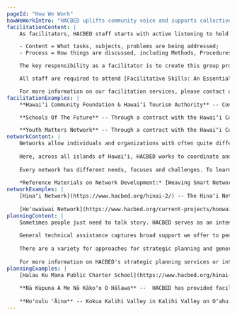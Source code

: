 ```yaml
---
pageId: "How We Work"
howWeWorkIntro: "HACBED uplifts community voice and supports collective action towards community-based economic development as a facilitator, catalyst, community builder and broker as asked by the communities we serve. Our approach  is founded on the belief that people \"know\" and \"can\" and is conducted through informed and skilled listening that strengthens community voice and promotes collective action. Please click the images below to learn more about how we do our work."
facilitationContent: |
    As facilitators, HACBED staff starts with active listening to hold safe spaces for meaningful conversations. The process of facilitation is a way of providing leadership without taking the reigns, and contributing structure and process to interactions so groups are able to function effectively and make high-quality decisions. A facilitative leader focuses on both content and process.

    - Content = What tasks, subjects, problems are being addressed;
    - Process = How things are discussed, including Methods, Procedures, Format, Tools, Style of interaction, Group norms, Group dynamics and Group climate

    The key responsibility as a facilitator is to create this group process and an environment in which it can flourish, and so help the group reach a successful decision, solution or conclusion. To facilitate effectively, HACBED staff operate objectively with a neutral stance as to solely focus on the group process. We work from a set of core values consistent with the concepts of empowerment, commitment, collaboration, learning and partnership.

    All staff are required to attend [Facilitative Skills: An Essential Foundation for Collaborative Leadership](https://www.pacificcollaboration.com/), a two day facilitator training session by Donna Ching, Ph.D.

    For more information on our facilitation services, please contact us.
facilitationExamples: |
    **Hawaiʻi Community Foundation & Hawaiʻi Tourism Authority** -- Conducted a strategic dialogue process with the advisory groups that make up HTA's Natural Resources & Kukulu Ola: Living Hawaiian Culture Programs to inform the new partnership in which HCF will administer the two grantmaking programs for HTA.

    **Schools Of The Future** -- Through a contract with the Hawaiʻi Community Foundation and in partnership with the Hawaiʻi Association of Independent Schools, HACBED provided facilitation and technical support for learning circles being formed in and between the 20 schools chosen to be part of HCF's Schools Of The Future

    **Youth Matters Network** -- Through a contract with the Hawaiʻi Community Foundation, provided facilitation and technical support to establish and conduct learning circles for 18 nonprofit youth serving organizations in the YMN.
networkContent: |
    Networks allow individuals and organizations with often quite different perspectives, strengths and experiences to work together to achieve a common goal. Effective networks have the potential to make immense impact on systemic change at any level -- from a community or grassroots level to a global scale.
    
    Here, across all islands of Hawaiʻi, HACBED works to coordinate and develop quality networks that are based on intention, accountability, and trust. As a network facilitator, HACBED designs and facilitates gatherings to help partners uplift their interests, identify challenges, and structure network activities that connect people strategically where there is mutual benefit. HACBED also catalyzes ideas into collective action through coordination and coaching. Should the network run into structural issues for itself or its communities, HACBED takes on the role of advocate to bridge disconnects between grassroots action and institutional policy.
    
    Every network has different needs, focuses and challenges. To learn more about HACBED's role as a network weaver, please contact us.
    
    *Reference Materials on Network Development:* [Weaving Smart Networks](http://www.networkweaver.com/)
networkExamples: |
    [Hinaʻi Network](https://www.hacbed.org/hinai-2/) -- The Hinaʻi Network is comprised of individuals and organizations that represent nonprofit community services agencies, government entities, educational institutions and experts in agriculture. Together, this network is working together on multiple projects across the state of Hawaiʻi to build a sustainable agriculture economy.
    
    [Hoʻowaiwai Network](https://www.hacbed.org/current-projects/hoowaiwai-network-hawaii-island/) -- The members of the Hoʻowaiwai Network work to develop, sustain and expand their *Hoʻowaiwai Empowerment Services.* These services aim to Build Genuine Wealth & Financial Security at the *Individual & Family Level;* Improve Productivity & Viability at the *Private & Public Sector Level;* and Nurture Sustainability & Resilience at the *Community Level.* Members represent nonprofit community agencies, government entities, volunteer organizations as well as unaffiliated individuals interested in furthering the goals of the network.
planningContent: |
    Sometimes people just need to talk story. HACBED serves as an intentional listener to help communities to articulate their ideas in a safe space, synthesize ideas, and action plan their next steps. We listen to every stakeholder to ensure each voice is equally lifted up. As such, we remain connected to our "activist" roots by ensuring that no voice is unheard so that the organization can move forward collectively.
    
    General technical assistance captures broad support we offer to people and organizations to meet them where they are at. Strategic planning is a more structured approach to how an organization determines where it is going over the next year or more, how it's going to get there, and how it will know if it got there or not. The focus of a strategic plan is usually on the entire organization, while the focus of a business plan is usually on a particular product, service or program. Our role is then to help organizations identify long term action plans through a collaborative approach with all stakeholders.
    
    There are a variety for approaches for strategic planning and general technical assistance and HACBED's approach is founded in an asset-based mindset that lifts up the assets of the community using the appreciative inquiry method. From that base, HACBED employs a variety of techniques and models in ways that make sense for each community. The way that a strategic plan or other technical assistance is offered and developed depends on the nature of the organization's leadership, culture of the organization, complexity of the organization's environment, and size of the organization, among other considerations.
    
    For more information on HACBED's strategic planning services or interest in receiving more general technical support, please contact us.
planningExamples: |
    [Halau Ku Mana Public Charter School](https://www.hacbed.org/hinai-2/) -- in 2014 and 2015, HACBED provided Strategic Planning services to help HKM outline their activities and priorities for the coming years.
    
    **Nā Kūpuna A Me Nā Kākoʻo O Hālawa** --  HACBED has provided facilitation and technical support for strategic planning, board development, operational support, and development of a sustainability plan to the nonprofit granted to maintain the historic Hālawa Valley.
    
    **Hoʻoulu ʻĀina** -- Kokua Kalihi Valley in Kalihi Valley on Oʻahu. Conducted feasibility analysis for culturally appropriate venture development concepts for the 100 acre Hoʻoulu ʻĀina Nature Preserve of Kokua Kalihi Valley that provides comprehensive family services and operates the Charles Judd Community Health Center."
---
```

